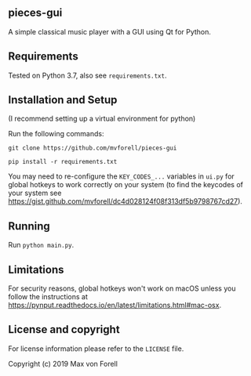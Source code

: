 ## pieces-gui
A simple classical music player with a GUI using Qt for Python.

## Requirements
Tested on Python 3.7, also see `requirements.txt`.

## Installation and Setup
(I recommend setting up a virtual environment for python)

Run the following commands:

`git clone https://github.com/mvforell/pieces-gui`

`pip install -r requirements.txt`

You may need to re-configure the `KEY_CODES_...` variables in `ui.py`
for global hotkeys to work correctly on your system (to find the keycodes
of your system see https://gist.github.com/mvforell/dc4d028124f08f313df5b9798767cd27).

## Running
Run `python main.py`.

## Limitations
For security reasons, global hotkeys won't work on macOS unless you follow the
instructions at https://pynput.readthedocs.io/en/latest/limitations.html#mac-osx.

## License and copyright
For license information please refer to the `LICENSE` file.

Copyright (c) 2019 Max von Forell